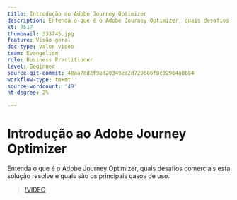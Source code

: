 ```yaml
---
title: Introdução ao Adobe Journey Optimizer
description: Entenda o que é o Adobe Journey Optimizer, quais desafios comerciais esta solução resolve e quais são os principais casos de uso.
kt: 7517
thumbnail: 333745.jpg
feature: Visão geral
doc-type: value video
team: Evangelism
role: Business Practitioner
level: Beginner
source-git-commit: 40aa78d2f9bd20349ec2d729686f0c02964a0b84
workflow-type: tm+mt
source-wordcount: '49'
ht-degree: 2%

---
```



# Introdução ao Adobe Journey Optimizer

Entenda o que é o Adobe Journey Optimizer, quais desafios comerciais esta solução resolve e quais são os principais casos de uso.

>[!VIDEO](https://video.tv.adobe.com/v/333745?quality=12)
